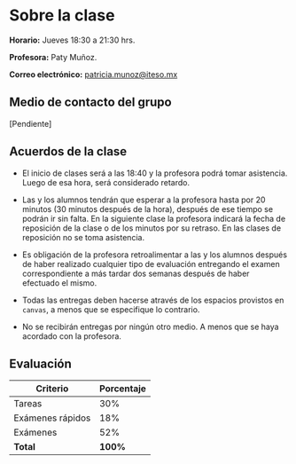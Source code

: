 # Sobre la clase

**Horario:** Jueves 18:30 a 21:30 hrs.

**Profesora:** Paty Muñoz.

**Correo electrónico:** patricia.munoz@iteso.mx

## Medio de contacto del grupo

[Pendiente]

## Acuerdos de la clase

- El inicio de clases será a las 18:40 y la profesora podrá tomar asistencia. Luego de esa hora, será considerado retardo.

- Las y los alumnos tendrán que esperar a la profesora hasta por 20 minutos (30 minutos después de la hora), después de ese tiempo se podrán ir sin falta. En la siguiente clase la profesora indicará la fecha de reposición de la clase o de los minutos por su retraso. En las clases de reposición no se toma asistencia.

- Es obligación de la profesora retroalimentar a las y los alumnos después de haber realizado cualquier tipo de evaluación entregando el examen correspondiente a más tardar dos semanas después de haber efectuado el mismo.

- Todas las entregas deben hacerse através de los espacios provistos en `canvas`, a menos que se especifique lo contrario.

- No se recibirán entregas por ningún otro medio. A menos que se haya acordado con la profesora.

## Evaluación

| **Criterio**     | **Porcentaje** |
| ---------------- | -------------- |
| Tareas           | 30%            |
| Exámenes rápidos | 18%            |
| Exámenes         | 52%            |
| **Total**        | **100%**       |
